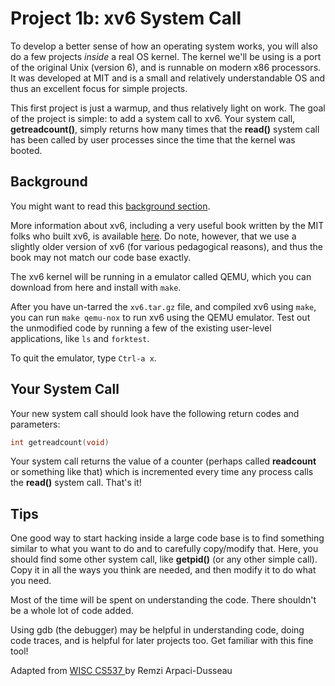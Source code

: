 # Project 1b: xv6 System Call

To develop a better sense of how an operating system works, you will also 
do a few projects *inside* a real OS kernel. The kernel we'll be using is a
port of the original Unix (version 6), and is runnable on modern x86
processors. It was developed at MIT and is a small and relatively
understandable OS and thus an excellent focus for simple projects.

This first project is just a warmup, and thus relatively light on work. The
goal of the project is simple: to add a system call to xv6. Your system call,
**getreadcount()**, simply returns how many times that the **read()** system
call has been called by user processes since the time that the kernel was
booted. 

## Background

You might want to read
this [background
section](https://github.com/remzi-arpacidusseau/ostep-projects/blob/master/initial-xv6/background.md). 

More information about xv6, including a very useful book written by the MIT
folks who built xv6, is available
[here](https://pdos.csail.mit.edu/6.828/2017/xv6.html). Do note, however, that
we use a slightly older version of xv6 (for various pedagogical reasons), and
thus the book may not match our code base exactly.

The xv6 kernel will be running in a emulator called QEMU,
which you can download from here and install with `make`.

After you have un-tarred the `xv6.tar.gz` file, and compiled xv6 using `make`, 
you can run `make qemu-nox` to run xv6 using the QEMU emulator. 
Test out the unmodified code by running a few of the existing user-level applications, 
like `ls` and `forktest`. 

To quit the emulator, type `Ctrl-a x`.

## Your System Call

Your new system call should look have the following return codes and
parameters: 

```c
int getreadcount(void)
```

Your system call returns the value of a counter (perhaps called **readcount**
or something like that) which is incremented every time any process calls the
**read()** system call. That's it!

## Tips

One good way to start hacking inside a large code base is to find something
similar to what you want to do and to carefully copy/modify that. Here, you
should find some other system call, like **getpid()** (or any other simple
call). Copy it in all the ways you think are needed, and then modify it to do
what you need.

Most of the time will be spent on understanding the code. There shouldn't
be a whole lot of code added.

Using gdb (the debugger) may be helpful in understanding code, doing code
traces, and is helpful for later projects too. Get familiar with this fine
tool!

<div id="footer">
  Adapted from <a href="https://github.com/remzi-arpacidusseau/ostep-projects/blob/master/initial-xv6/README.md"> WISC CS537 </a> by Remzi Arpaci-Dusseau 
</div>

